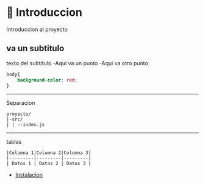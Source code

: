 # 👤 Introduccion

Introduccion al proyecto 

## va un subtitulo

texto del subtitulo
-Aqui va un punto
-Aqui va otro punto

```css
body{
    background-color: red;
}
```
---
Separacion

```plaintext
proyecto/
|-src/
| | --index.js
```
---
tablas 
```plaintext
|Columna 1|Columna 2|Columna 3|
|---------|---------|---------|
| Datos 1 | Datos 2 | Datos 3 |

```
- [Instalacion](instalacion.md)
